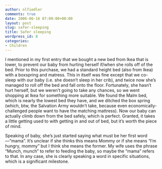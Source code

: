 ```yaml
---
author: nlfiedler
comments: true
date: 2006-06-16 07:09:00+00:00
layout: post
slug: safer-sleeping
title: Safer sleeping
wordpress_id: 8
categories:
- Children
---
```


I mentioned in my first entry that we bought a new bed from Ikea that is lower, to prevent our baby from hurting herself if/when she rolls off of the bed. Prior to this purchase, we had a standard height bed (also from Ikea) with a boxspring and matress. This in itself was fine except that we co-sleep with our baby (i.e. she doesn’t sleep in her crib), and twice now she’s managed to roll off the bed and fall onto the floor. Fortunately, she hasn’t hurt herself, but we weren’t going to take any chances, so we went shopping at Ikea for something more suitable. We found the Malm bed, which is nearly the lowest bed they have, and we ditched the box spring (which, btw, the Salvation Army wouldn’t take, because even economically-challenged people want to have the matching mattress). Now our baby can actually climb down from the bed safely, which is perfect. Granted, it takes a little getting used to with getting in and out of bed, but it’s worth the piece of mind.

   

Speaking of baby, she’s just started saying what must be her first word—“mama”. It’s unclear if she thinks this means Mommy or if she means “I’m hungry, mommy” but I think she means the former. My wife uses the phrase “Munch, munch” to refer to feeding the baby, so maybe the “mama” refers to that. In any case, she is clearly speaking a word in specific situations, which is a significant milestone.
